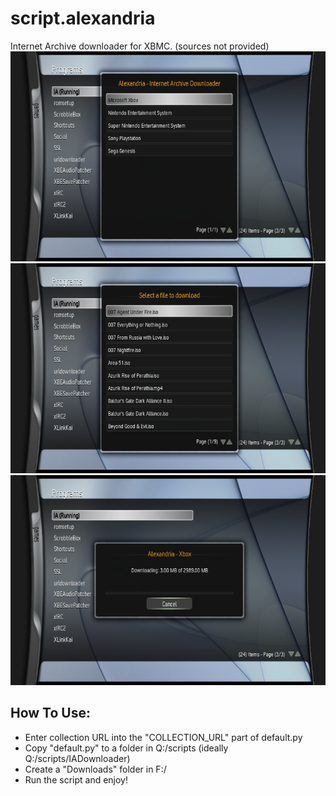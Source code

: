 # script.alexandria
Internet Archive downloader for XBMC. (sources not provided)
![1](screenshots/1.bmp)
![2](screenshots/2.bmp)
![3](screenshots/3.bmp)

## How To Use:
- Enter collection URL into the "COLLECTION_URL" part of default.py
- Copy "default.py" to a folder in Q:/scripts (ideally Q:/scripts/IADownloader)
- Create a "Downloads" folder in F:/
- Run the script and enjoy!

